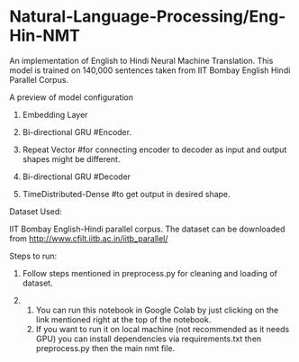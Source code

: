 # Natural-Language-Processing/Eng-Hin-NMT

An implementation of English to Hindi Neural Machine Translation. This model is trained on 140,000 sentences taken from IIT Bombay English Hindi Parallel Corpus.


A preview of model configuration

1) Embedding Layer

2) Bi-directional GRU #Encoder.

3) Repeat Vector #for connecting encoder to decoder as input and output shapes might be different.

4) Bi-directional GRU #Decoder

5) TimeDistributed-Dense #to get output in desired shape.


Dataset Used:

IIT Bombay English-Hindi parallel corpus. The dataset can be downloaded from http://www.cfilt.iitb.ac.in/iitb_parallel/

Steps to run:

1)   Follow steps mentioned in preprocess.py for cleaning and loading of dataset.

2) 1) You can run this notebook in Google Colab by just clicking on the link mentioned right at the top of the notebook.
   2) If you want to run it on local machine (not recommended as it needs GPU) you can install dependencies via        requirements.txt then preprocess.py then the main nmt file.
